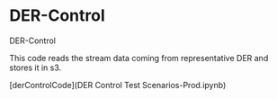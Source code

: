 # DER-Control
DER-Control

This code reads the stream data coming from representative DER and stores it in s3.

[derControlCode](DER Control Test Scenarios-Prod.ipynb)

